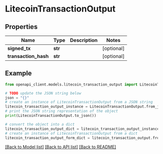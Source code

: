 # LitecoinTransactionOutput


## Properties

Name | Type | Description | Notes
------------ | ------------- | ------------- | -------------
**signed_tx** | **str** |  | [optional] 
**transaction_hash** | **str** |  | [optional] 

## Example

```python
from openapi_client.models.litecoin_transaction_output import LitecoinTransactionOutput

# TODO update the JSON string below
json = "{}"
# create an instance of LitecoinTransactionOutput from a JSON string
litecoin_transaction_output_instance = LitecoinTransactionOutput.from_json(json)
# print the JSON string representation of the object
print(LitecoinTransactionOutput.to_json())

# convert the object into a dict
litecoin_transaction_output_dict = litecoin_transaction_output_instance.to_dict()
# create an instance of LitecoinTransactionOutput from a dict
litecoin_transaction_output_form_dict = litecoin_transaction_output.from_dict(litecoin_transaction_output_dict)
```
[[Back to Model list]](../README.md#documentation-for-models) [[Back to API list]](../README.md#documentation-for-api-endpoints) [[Back to README]](../README.md)


